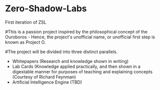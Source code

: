 # Zero-Shadow-Labs
First iteration of ZSL

#This is a passion project inspired by the philosophical concept of the Ouroboros - Hence, the project's unofficial name, or unofficial first step is known as Project O. 

#The project will be divided into three distinct parallels. 
 - Whitepapers (Research and knowledge shown in writing)
 - Lab Cards (Knowledge applied practically, and then shown in a digestable manner for purposes of teaching and explaining concepts (Courtesy of Richard Feynman)
 - Artificial Intelligence Engine (TBD)
